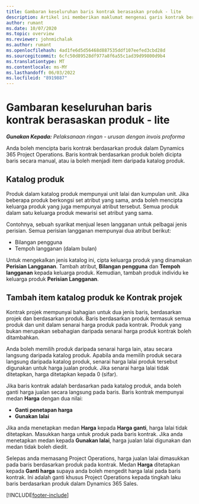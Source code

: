 ```yaml
---
title: Gambaran keseluruhan baris kontrak berasaskan produk - lite
description: Artikel ini memberikan maklumat mengenai garis kontrak berasaskan produk.
author: rumant
ms.date: 10/07/2020
ms.topic: overview
ms.reviewer: johnmichalak
ms.author: rumant
ms.openlocfilehash: 4ad1fe6d5d56468d887535ddf107eefed3cbd28d
ms.sourcegitcommit: 6cfc50d89528df977a8f6a55c1ad39d99800d9b4
ms.translationtype: MT
ms.contentlocale: ms-MY
ms.lasthandoff: 06/03/2022
ms.locfileid: "8919887"
---
```

# <a name="product-based-contract-lines-overview---lite"></a>Gambaran keseluruhan baris kontrak berasaskan produk - lite

_**Gunakan Kepada:** Pelaksanaan ringan - urusan dengan invois proforma_

Anda boleh mencipta baris kontrak berdasarkan produk dalam Dynamics 365 Project Operations. Baris kontrak berdasarkan produk boleh dicipta baris secara manual, atau ia boleh menjadi item daripada katalog produk.

## <a name="product-catalog"></a>Katalog produk

Produk dalam katalog produk mempunyai unit lalai dan kumpulan unit. Jika beberapa produk berkongsi set atribut yang sama, anda boleh mencipta keluarga produk yang juga mempunyai atribut tersebut. Semua produk dalam satu keluarga produk mewarisi set atribut yang sama.

Contohnya, sebuah syarikat menjual lesen langganan untuk pelbagai jenis perisian. Semua perisian langganan mempunyai dua atribut berikut:

- Bilangan pengguna
- Tempoh langganan (dalam bulan)

Untuk mengekalkan jenis katalog ini, cipta keluarga produk yang dinamakan **Perisian Langganan**. Tambah atribut, **Bilangan pengguna** dan **Tempoh langganan** kepada keluarga produk. Kemudian, tambah produk individu ke keluarga produk **Perisian Langganan**.

## <a name="add-product-catalog-items-to-a-project-contract"></a>Tambah item katalog produk ke Kontrak projek

Kontrak projek mempunyai bahagian untuk dua jenis baris, berdasarkan projek dan berdasarkan produk. Baris berdasarkan produk termasuk semua produk dan unit dalam senarai harga produk pada kontrak. Produk yang bukan merupakan sebahagian daripada senarai harga produk kontrak boleh ditambahkan.

Anda boleh memilih produk daripada senarai harga lain, atau secara langsung daripada katalog produk. Apabila anda memilih produk secara langsung daripada katalog produk, senarai harga lalai produk tersebut digunakan untuk harga jualan produk. Jika senarai harga lalai tidak ditetapkan, harga ditetapkan kepada 0 (sifar).

Jika baris kontrak adalah berdasarkan pada katalog produk, anda boleh ganti harga jualan secara langsung pada baris. Baris kontrak mempunyai medan **Harga** dengan dua nilai:

- **Ganti penetapan harga**
- **Gunakan lalai**

Jika anda menetapkan medan **Harga** kepada **Harga ganti**, harga lalai tidak ditetapkan. Masukkan harga untuk produk pada baris kontrak. Jika anda menetapkan medan kepada **Gunakan lalai**, harga jualan lalai digunakan dan medan tidak boleh diedit.

Selepas anda memasang Project Operations, harga jualan lalai dimasukkan pada baris berdasarkan produk pada kontrak. Medan **Harga** ditetapkan kepada **Ganti harga** supaya anda boleh mengedit harga lalai pada baris kontrak. Ini adalah ganti khusus Project Operations kepada tingkah laku baris berdasarkan produk dalam Dynamics 365 Sales.


[!INCLUDE[footer-include](../../includes/footer-banner.md)]
